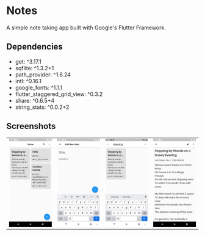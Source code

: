 # Notes
A simple note taking app built with Google's Flutter Framework.

## Dependencies
 * get: ^3.17.1
 * sqflite: ^1.3.2+1
 * path_provider: ^1.6.24
 * intl: ^0.16.1
 * google_fonts: ^1.1.1
 * flutter_staggered_grid_view: ^0.3.2
 * share: ^0.6.5+4
 * string_stats: ^0.0.2+2

## Screenshots
<table>
  <tr>
	<td><img src="github_assets/screenshots/Screenshot_1605602423.png"></td>
    	<td><img src="github_assets/screenshots/Screenshot_1605602277.png"></td>
	<td><img src="github_assets/screenshots/Screenshot_1605616334.png"></td>
	<td><img src="github_assets/screenshots/Screenshot_1605602426.png"></td>
  </tr>
	
</table>
